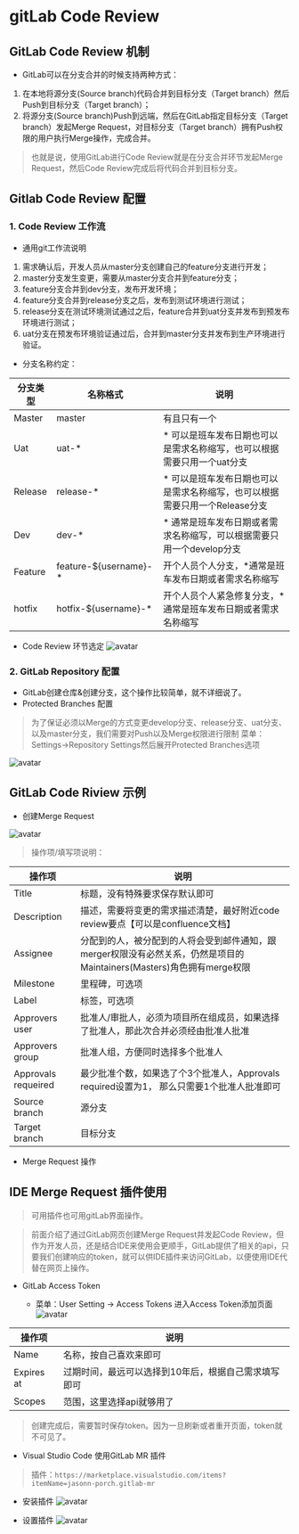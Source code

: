 # gitLab Code Review

## GitLab Code Review 机制

- GitLab可以在分支合并的时候支持两种方式：

1. 在本地将源分支(Source branch)代码合并到目标分支（Target branch）然后Push到目标分支（Target branch）；
2. 将源分支(Source branch)Push到远端，然后在GitLab指定目标分支（Target branch）发起Merge Request，对目标分支（Target branch）拥有Push权限的用户执行Merge操作，完成合并。

> 也就是说，使用GitLab进行Code Review就是在分支合并环节发起Merge Request，然后Code Review完成后将代码合并到目标分支。

## Gitlab Code Review 配置

### 1. Code Review 工作流

- 通用git工作流说明

1. 需求确认后，开发人员从master分支创建自己的feature分支进行开发；
2. master分支发生变更，需要从master分支合并到feature分支；
3. feature分支合并到dev分支，发布开发环境；
4. feature分支合并到release分支之后，发布到测试环境进行测试；
5. release分支在测试环境测试通过之后，feature合并到uat分支并发布到预发布环境进行测试；
6. uat分支在预发布环境验证通过后，合并到master分支并发布到生产环境进行验证。

- 分支名称约定：

分支类型 | 名称格式 | 说明
---|---|---
Master | master | 有且只有一个
Uat | uat-* | * 可以是班车发布日期也可以是需求名称缩写，也可以根据需要只用一个uat分支
Release | release-* | * 可以是班车发布日期也可以是需求名称缩写，也可以根据需要只用一个Release分支
Dev | dev-* | * 通常是班车发布日期或者需求名称缩写，可以根据需要只用一个develop分支
Feature | feature-${username}-* | 开个人员个人分支，*通常是班车发布日期或者需求名称缩写
hotfix | hotfix-${username}-* | 开个人员个人紧急修复分支，*通常是班车发布日期或者需求名称缩写

- Code Review 环节选定
![avatar](./../../asset/img/code-review.png)

### 2. GitLab Repository 配置

- GitLab创建仓库&创建分支，这个操作比较简单，就不详细说了。
- Protected Branches 配置

> 为了保证必须以Merge的方式变更develop分支、release分支、uat分支、以及master分支，我们需要对Push以及Merge权限进行限制
> 菜单：Settings->Repository Settings然后展开Protected Branches选项

![avatar](./../../asset/img/gitlab-protected-branches.jpg)

## GitLab Code Riview 示例

- 创建Merge Request

![avatar](./../../asset/img/gitlab-merge-request.jpg)

> 操作项/填写项说明：

操作项 | 说明
---|---
Title | 标题，没有特殊要求保存默认即可
Description | 描述，需要将变更的需求描述清楚，最好附近code review要点【可以是confluence文档】
Assignee | 分配到的人，被分配到的人将会受到邮件通知，跟merger权限没有必然关系，仍然是项目的Maintainers(Masters)角色拥有merge权限
Milestone | 里程碑，可选项
Label | 标签，可选项
Approvers user | 批准人/审批人，必须为项目所在组成员，如果选择了批准人，那此次合并必须经由批准人批准
Approvers group | 批准人组，方便同时选择多个批准人
Approvals requeired | 最少批准个数，如果选了个3个批准人，Approvals required设置为1， 那么只需要1个批准人批准即可
Source branch | 源分支
Target branch | 目标分支

- Merge Request 操作

## IDE Merge Request 插件使用

> 可用插件也可用gitLab界面操作。

> 前面介绍了通过GitLab网页创建Merge Request并发起Code Review，但作为开发人员，还是结合IDE来使用会更顺手，GitLab提供了相关的api，只要我们创建响应的token，就可以供IDE插件来访问GitLab，以便使用IDE代替在网页上操作。

- GitLab Access Token

  - 菜单：User Setting -> Access Tokens 进入Access Token添加页面
![avatar](./../../asset/img/gitlab-access-token.jpg)

操作项 | 说明
---|---
Name | 名称，按自己喜欢来即可
Expires at | 过期时间，最远可以选择到10年后，根据自己需求填写即可
Scopes | 范围，这里选择api就够用了

> 创建完成后，需要暂时保存token。因为一旦刷新或者重开页面，token就不可见了。

- Visual Studio Code 使用GitLab MR 插件

> 插件：`https://marketplace.visualstudio.com/items?itemName=jasonn-porch.gitlab-mr`


- 安装插件
![avatar](./../../asset/img/gitlab-ide-MR.jpg)


- 设置插件
![avatar](./../../asset/img/gitlab-vscode-setting.jpg)
